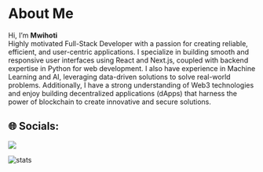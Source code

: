 # About Me <br>
Hi, I’m <b>Mwihoti</b>
<br>
Highly motivated Full-Stack Developer with a passion for creating reliable, efficient, and user-centric applications. I specialize in building smooth and responsive user interfaces using React and Next.js, coupled with backend expertise in Python for web development. I also have experience in Machine Learning and AI, leveraging data-driven solutions to solve real-world problems. Additionally, I have a strong understanding of Web3 technologies and enjoy building decentralized applications (dApps) that harness the power of blockchain to create innovative and secure solutions.<br>





## 🌐 Socials:

[![](https://visitcount.itsvg.in/api?id=mwihoti&icon=0&color=0)](https://visitcount.itsvg.in)

  
  
<!-- Proudly created with GPRM ( https://gprm.itsvg.in ) -->




<div align="center gap-20">
  <img src="https://api.githubtrends.io/user/svg/mwihoti/langs?time_range=one_year&use_percent=True&include_private=True&compact=True&theme=dark " alt="stats" />

</div>

